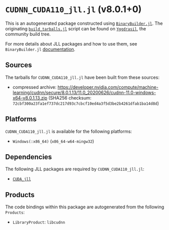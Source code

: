 # `CUDNN_CUDA110_jll.jl` (v8.0.1+0)

This is an autogenerated package constructed using [`BinaryBuilder.jl`](https://github.com/JuliaPackaging/BinaryBuilder.jl). The originating [`build_tarballs.jl`](https://github.com/JuliaPackaging/Yggdrasil/blob/8b672eaab69e0bfcd98c9eb59858567603e9a1ab/C/CUDNN/CUDNN_CUDA110/build_tarballs.jl) script can be found on [`Yggdrasil`](https://github.com/JuliaPackaging/Yggdrasil/), the community build tree.

For more details about JLL packages and how to use them, see `BinaryBuilder.jl` [documentation](https://juliapackaging.github.io/BinaryBuilder.jl/dev/jll/).

## Sources

The tarballs for `CUDNN_CUDA110_jll.jl` have been built from these sources:

* compressed archive: https://developer.nvidia.com/compute/machine-learning/cudnn/secure/8.0.1.13/11.0_20200626/cudnn-11.0-windows-x64-v8.0.1.13.zip (SHA256 checksum: `72cbf300a23fa1ef737dc217d93c7cbcf10ed4a3f5d3be2b4261dfab1ba14d8d`)

## Platforms

`CUDNN_CUDA110_jll.jl` is available for the following platforms:

* `Windows(:x86_64)` (`x86_64-w64-mingw32`)

## Dependencies

The following JLL packages are required by `CUDNN_CUDA110_jll.jl`:

* [`CUDA_jll`](https://github.com/JuliaBinaryWrappers/CUDA_jll.jl)

## Products

The code bindings within this package are autogenerated from the following `Products`:

* `LibraryProduct`: `libcudnn`
